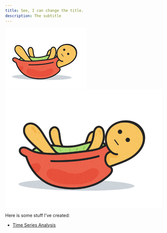 ```yaml
---
title: See, I can change the title.
description: The subtitle
---
```


![MyPicture](haha.jpg)
![MyGif](WyD2.gif)

Here is some stuff I've created:
- [Time Series Analysis](/timeseries/index.md)
